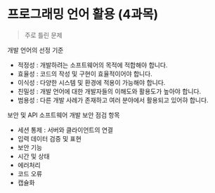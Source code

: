 # 프로그래밍 언어 활용 (4과목)  
> 주로 틀린 문제

개발 언어의 선정 기준
* 적정성 : 개발하려는 소프트웨어의 목적에 적합해야 합니다.
* 효율성 : 코드의 작성 및 구현이 효율적이어야 합니다.
* 이식성 : 다양한 시스템 및 환경에 적용이 가능해야 합니다.
* 친밀성 : 개발 언어에 대한 개발자들의 이해도와 활용도가 높아야 합니다.
* 범용성 : 다른 개발 사례가 존재하고 여러 분야에서 활용되고 있어햐 합니다.

보안 및 API
소프트웨어 개발 보안 점검 항목
* 세션 통제 : 서버와 클라이언트의 연결
* 입력 데이터 검증 및 표현
* 보안 기능
* 시간 및 상태
* 에러처리
* 코드 오류
* 캡슐화 
